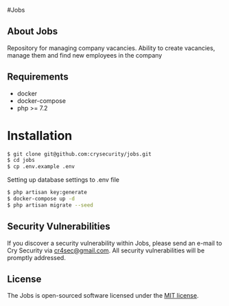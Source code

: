 #Jobs

## About Jobs

Repository for managing company vacancies. Ability to create vacancies, manage them and find new employees in the company

## Requirements

- docker
- docker-compose
- php >= 7.2

# Installation

```bash
$ git clone git@github.com:crysecurity/jobs.git
$ cd jobs
$ cp .env.example .env
```

Setting up database settings to .env file

```bash
$ php artisan key:generate
$ docker-compose up -d
$ php artisan migrate --seed
```

## Security Vulnerabilities

If you discover a security vulnerability within Jobs, please send an e-mail to Cry Security via [cr4sec@gmail.com](mailto:cr4sec@gmail.com). All security vulnerabilities will be promptly addressed.

## License

The Jobs is open-sourced software licensed under the [MIT license](https://opensource.org/licenses/MIT).
